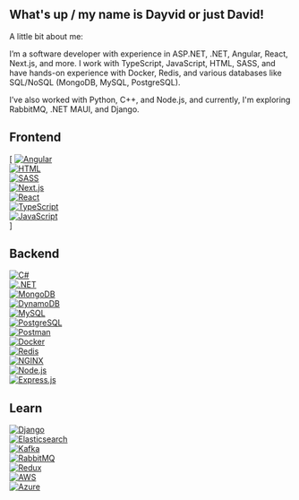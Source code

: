 ## What's up / my name is Dayvid or just David!

A little bit about me:

I’m a software developer with experience in ASP.NET, .NET, Angular, React, Next.js, and more. I work with TypeScript, JavaScript, HTML, SASS, and have hands-on experience with Docker, Redis, and various databases like SQL/NoSQL (MongoDB, MySQL, PostgreSQL).

I’ve also worked with Python, C++, and Node.js, and currently, I'm exploring RabbitMQ, .NET MAUI, and Django.

## Frontend
[
[![Angular](https://skillicons.dev/icons?i=angular)](https://angular.io)  
[![HTML](https://skillicons.dev/icons?i=html)](https://developer.mozilla.org/en-US/docs/Web/HTML)  
[![SASS](https://skillicons.dev/icons?i=sass)](https://sass-lang.com/)  
[![Next.js](https://skillicons.dev/icons?i=nextjs)](https://nextjs.org/)  
[![React](https://skillicons.dev/icons?i=react)](https://reactjs.org/)  
[![TypeScript](https://skillicons.dev/icons?i=ts)](https://www.typescriptlang.org/)  
[![JavaScript](https://skillicons.dev/icons?i=js)](https://developer.mozilla.org/en-US/docs/Web/JavaScript)  
]


## Backend
[![C#](https://skillicons.dev/icons?i=cs)](https://learn.microsoft.com/en-us/dotnet/csharp/)  
[![.NET](https://skillicons.dev/icons?i=dotnet)](https://dotnet.microsoft.com/)  
[![MongoDB](https://skillicons.dev/icons?i=mongodb)](https://www.mongodb.com/)  
[![DynamoDB](https://skillicons.dev/icons?i=dynamodb)](https://aws.amazon.com/dynamodb/)  
[![MySQL](https://skillicons.dev/icons?i=mysql)](https://www.mysql.com/)  
[![PostgreSQL](https://skillicons.dev/icons?i=postgres)](https://www.postgresql.org/)  
[![Postman](https://skillicons.dev/icons?i=postman)](https://www.postman.com/)  
[![Docker](https://skillicons.dev/icons?i=docker)](https://www.docker.com/)  
[![Redis](https://skillicons.dev/icons?i=redis)](https://redis.io/)  
[![NGINX](https://skillicons.dev/icons?i=nginx)](https://www.nginx.com/)  
[![Node.js](https://skillicons.dev/icons?i=nodejs)](https://nodejs.org/)  
[![Express.js](https://skillicons.dev/icons?i=express)](https://expressjs.com/)  

## Learn
[![Django](https://skillicons.dev/icons?i=django)](https://www.djangoproject.com/)  
[![Elasticsearch](https://skillicons.dev/icons?i=elasticsearch)](https://www.elastic.co/elasticsearch/)  
[![Kafka](https://skillicons.dev/icons?i=kafka)](https://kafka.apache.org/)  
[![RabbitMQ](https://skillicons.dev/icons?i=rabbitmq)](https://www.rabbitmq.com/)  
[![Redux](https://skillicons.dev/icons?i=redux)](https://redux.js.org/)  
[![AWS](https://skillicons.dev/icons?i=aws)](https://aws.amazon.com/)  
[![Azure](https://skillicons.dev/icons?i=azure)](https://azure.microsoft.com/en-us/)
